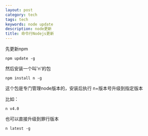 ```yaml
---
layout: post
category: tech
tags: tech
keywords: node update
description: node更新
title: 命令行Nodejs更新
---
```


先更新npm

```
npm update -g
```

然后安装一个叫'n'的包

```
npm install n -g
```

这个包是专门管理node版本的，安装后执行 n+版本号升级到指定版本

比如：

```
n v4.0
```

也可以直接升级到罪行版本

``` 
n latest -g
```

